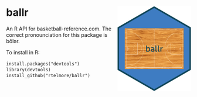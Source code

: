 # ballr <img src="man/figures/court-3.png" width = "200" align="right" />

An R API for basketball-reference.com.  The correct pronounciation for this 
package is bôlər. 

To install in R:

```
install.packages("devtools")
library(devtools)
install_github("rtelmore/ballr")
```
